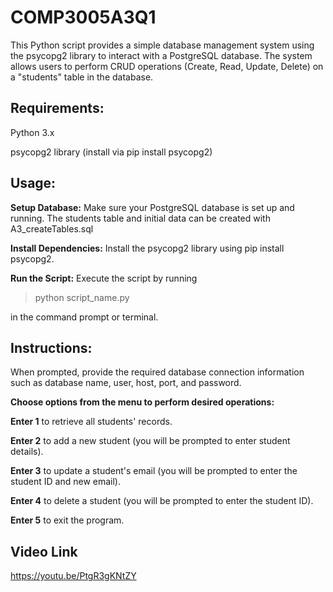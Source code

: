 # COMP3005A3Q1
This Python script provides a simple database management system using the psycopg2 library to interact with a PostgreSQL database. The system allows users to perform CRUD operations (Create, Read, Update, Delete) on a "students" table in the database.

## Requirements:

Python 3.x

psycopg2 library (install via pip install psycopg2)

## Usage:

**Setup Database:** Make sure your PostgreSQL database is set up and running. The students table and initial data can be created with A3_createTables.sql

**Install Dependencies:** Install the psycopg2 library using pip install psycopg2.

**Run the Script:** Execute the script by running 
>python script_name.py 

in the command prompt or terminal.

## Instructions:

When prompted, provide the required database connection information such as database name, user, host, port, and password.

**Choose options from the menu to perform desired operations:**

**Enter 1** to retrieve all students' records.

**Enter 2** to add a new student (you will be prompted to enter student details).

**Enter 3** to update a student's email (you will be prompted to enter the student ID and new email).

**Enter 4** to delete a student (you will be prompted to enter the student ID).

**Enter 5** to exit the program.

## Video Link
https://youtu.be/PtgR3gKNtZY
